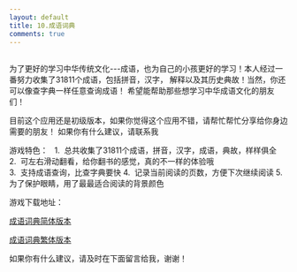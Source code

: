 ```yaml
---
layout: default
title: 10.成语词典
comments: true
---
```



##
为了更好的学习中华传统文化---成语，也为自己的小孩更好的学习！本人经过一番努力收集了31811个成语，包括拼音，汉字，
解释以及其历史典故！当然，你还可以像查字典一样任意查询成语！ 希望能帮助那些想学习中华成语文化的朋友们！   


目前这个应用还是初级版本，如果你觉得这个应用不错，请帮忙帮忙分享给你身边需要的朋友！ 如果你有什么建议，请联系我

游戏特色：
    1.  总共收集了31811个成语，拼音，汉字，成语，典故，样样俱全
    2.  可左右滑动翻看，给你翻书的感觉，真的不一样的体验哦  
    3.  支持成语查询，比查字典要快
    4.  记录当前阅读的页数，方便下次继续阅读
    5.  为了保护眼睛，用了最最适合阅读的背景颜色
    
游戏下载地址：

[成语词典简体版本](https://itunes.apple.com/us/app/id1202111652)

[成语词典繁体版本](https://itunes.apple.com/cn/app/id1202109960)


如果你有什么建议，请及时在下面留言给我，谢谢！
